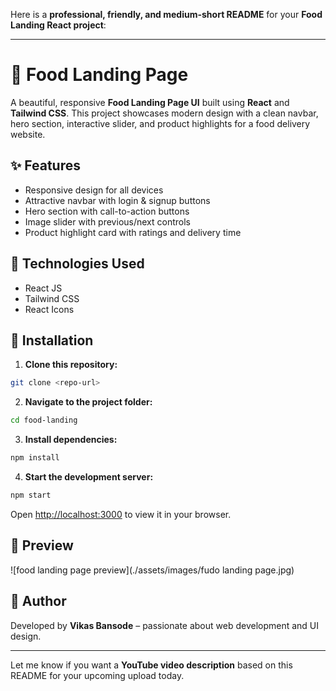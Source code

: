 Here is a **professional, friendly, and medium-short README** for your **Food Landing React project**:

---

# 🥗 Food Landing Page

A beautiful, responsive **Food Landing Page UI** built using **React** and **Tailwind CSS**. This project showcases modern design with a clean navbar, hero section, interactive slider, and product highlights for a food delivery website.

## ✨ Features

* Responsive design for all devices
* Attractive navbar with login & signup buttons
* Hero section with call-to-action buttons
* Image slider with previous/next controls
* Product highlight card with ratings and delivery time

## 🚀 Technologies Used

* React JS
* Tailwind CSS
* React Icons

## 📂 Installation

1. **Clone this repository:**

```bash
git clone <repo-url>
```

2. **Navigate to the project folder:**

```bash
cd food-landing
```

3. **Install dependencies:**

```bash
npm install
```

4. **Start the development server:**

```bash
npm start
```

Open [http://localhost:3000](http://localhost:3000) to view it in your browser.

## 📸 Preview

![food landing page preview](./assets/images/fudo landing page.jpg)

## 🙌 Author

Developed by **Vikas Bansode** – passionate about web development and UI design.

---

Let me know if you want a **YouTube video description** based on this README for your upcoming upload today.
